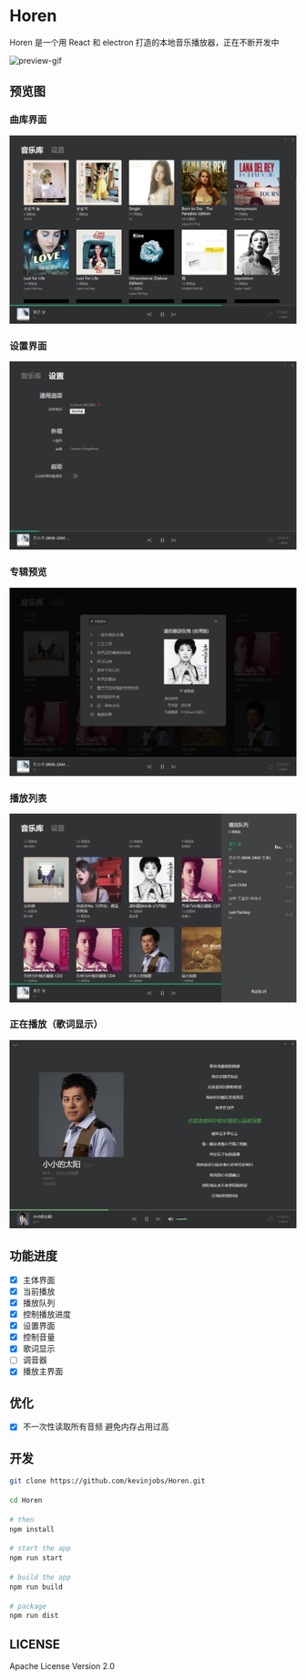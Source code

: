 # Horen

Horen 是一个用 React 和 electron 打造的本地音乐播放器，正在不断开发中

![preview-gif](./screen-shoots/preview-gif.gif)

## 预览图

### 曲库界面

![preview-library](./screen-shoots/preview-library.jpg)

### 设置界面

![preview-setting](./screen-shoots/preview-setting.jpg)

### 专辑预览

![preview-album](./screen-shoots/preview-album.jpg)

### 播放列表

![preview-queue](./screen-shoots/preview-queue.jpg)

### 正在播放（歌词显示）

![preview-play-show](./screen-shoots/preview-play-show.jpg)

## 功能进度

- [x] 主体界面
- [x] 当前播放
- [x] 播放队列
- [x] 控制播放进度
- [x] 设置界面
- [x] 控制音量
- [X] 歌词显示
- [ ] 调音器
- [x] 播放主界面

## 优化

- [x] 不一次性读取所有音频 避免内存占用过高

## 开发

```bash
git clone https://github.com/kevinjobs/Horen.git

cd Horen

# then
npm install

# start the app
npm run start

# build the app
npm run build

# package
npm run dist
```

## LICENSE

Apache License Version 2.0
